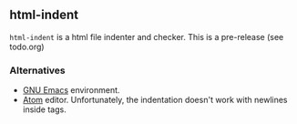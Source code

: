 html-indent
-----------

`html-indent` is a html file indenter and checker. This is a pre-release (see todo.org)

### Alternatives

* [GNU Emacs](https://www.gnu.org/software/emacs/) environment.
* [Atom](https://atom.io/) editor. Unfortunately, the indentation doesn't work
  with newlines inside tags.
